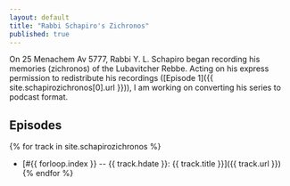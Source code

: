 ```yaml
---
layout: default
title: "Rabbi Schapiro's Zichronos"
published: true
---
```

On 25 Menachem Av 5777, Rabbi Y. L. Schapiro began recording his memories (zichronos) of the Lubavitcher Rebbe. Acting on his express permission to redistribute his recordings ([Episode 1]({{ site.schapirozichronos[0].url }})), I am working on converting his series to podcast format.

## Episodes

{% for track in site.schapirozichronos %}
* [#{{ forloop.index }} -- {{ track.hdate }}: {{ track.title }}]({{ track.url }})
{% endfor %}
